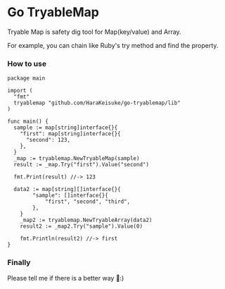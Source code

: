 # Go TryableMap

Tryable Map is safety dig tool for Map(key/value) and Array.

For example, you can chain like Ruby's try method and find the property.

### How to use
```
package main

import (
  "fmt"
  tryablemap "github.com/HaraKeisuke/go-tryablemap/lib"
)

func main() {
  sample := map[string]interface{}{
    "first": map[string]interface{}{
      "second": 123,
    },
  }
  _map := tryablemap.NewTryableMap(sample)
  result := _map.Try("first").Value("second")

  fmt.Print(result) //-> 123

  data2 := map[string][]interface{}{
		"sample": []interface{}{
			"first", "second", "third",
		},
	}
	_map2 := tryablemap.NewTryableArray(data2)
	result2 := _map2.Try("sample").Value(0)

	fmt.Println(result2) //-> first
}
```

### Finally
Please tell me if there is a better way :)